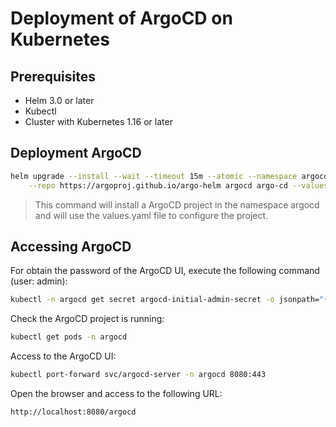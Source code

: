 # Deployment of ArgoCD on Kubernetes

## Prerequisites

- Helm 3.0 or later
- Kubectl
- Cluster with Kubernetes 1.16 or later

## Deployment ArgoCD

```bash
helm upgrade --install --wait --timeout 15m --atomic --namespace argocd --create-namespace \
    --repo https://argoproj.github.io/argo-helm argocd argo-cd --values values.yaml
```
> This command will install a ArgoCD project in the namespace argocd and will use the values.yaml file to configure the project.

## Accessing ArgoCD

For obtain the password of the ArgoCD UI, execute the following command (user: admin):

```bash
kubectl -n argocd get secret argocd-initial-admin-secret -o jsonpath="{.data.password}" | base64 -d
```

Check the ArgoCD project is running:
```bash	
kubectl get pods -n argocd
```

Access to the ArgoCD UI:
```bash
kubectl port-forward svc/argocd-server -n argocd 8080:443
```

Open the browser and access to the following URL:
```bash
http://localhost:8080/argocd
```

